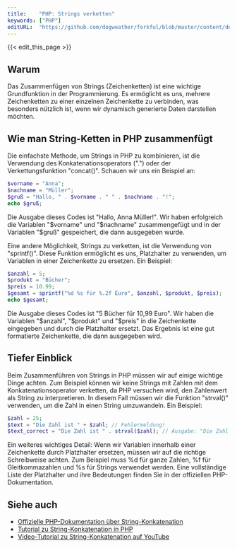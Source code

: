 ```yaml
---
title:    "PHP: Strings verketten"
keywords: ["PHP"]
editURL:  "https://github.com/dogweather/forkful/blob/master/content/de/php/concatenating-strings.md"
---
```


{{< edit_this_page >}}

## Warum

Das Zusammenfügen von Strings (Zeichenketten) ist eine wichtige Grundfunktion in der Programmierung. Es ermöglicht es uns, mehrere Zeichenketten zu einer einzelnen Zeichenkette zu verbinden, was besonders nützlich ist, wenn wir dynamisch generierte Daten darstellen möchten.

## Wie man String-Ketten in PHP zusammenfügt

Die einfachste Methode, um Strings in PHP zu kombinieren, ist die Verwendung des Konkatenationsoperators (".") oder der Verkettungsfunktion "concat()". Schauen wir uns ein Beispiel an:

```PHP
$vorname = "Anna";
$nachname = "Müller";
$gruß = "Hallo, " . $vorname . " " . $nachname . "!";
echo $gruß;
```

Die Ausgabe dieses Codes ist "Hallo, Anna Müller!". Wir haben erfolgreich die Variablen "$vorname" und "$nachname" zusammengefügt und in der Variablen "$gruß" gespeichert, die dann ausgegeben wurde.

Eine andere Möglichkeit, Strings zu verketten, ist die Verwendung von "sprintf()". Diese Funktion ermöglicht es uns, Platzhalter zu verwenden, um Variablen in einer Zeichenkette zu ersetzen. Ein Beispiel:

```PHP
$anzahl = 5;
$produkt = "Bücher";
$preis = 10.99;
$gesamt = sprintf("%d %s für %.2f Euro", $anzahl, $produkt, $preis);
echo $gesamt;
```

Die Ausgabe dieses Codes ist "5 Bücher für 10,99 Euro". Wir haben die Variablen "$anzahl", "$produkt" und "$preis" in die Zeichenkette eingegeben und durch die Platzhalter ersetzt. Das Ergebnis ist eine gut formatierte Zeichenkette, die dann ausgegeben wird.

## Tiefer Einblick

Beim Zusammenführen von Strings in PHP müssen wir auf einige wichtige Dinge achten. Zum Beispiel können wir keine Strings mit Zahlen mit dem Konkatenationsoperator verketten, da PHP versuchen wird, den Zahlenwert als String zu interpretieren. In diesem Fall müssen wir die Funktion "strval()" verwenden, um die Zahl in einen String umzuwandeln. Ein Beispiel:

```PHP
$zahl = 25;
$text = "Die Zahl ist " + $zahl; // Fehlermeldung!
$text_correct = "Die Zahl ist " . strval($zahl); // Ausgabe: "Die Zahl ist 25"
```

Ein weiteres wichtiges Detail: Wenn wir Variablen innerhalb einer Zeichenkette durch Platzhalter ersetzen, müssen wir auf die richtige Schreibweise achten. Zum Beispiel muss %d für ganze Zahlen, %f für Gleitkommazahlen und %s für Strings verwendet werden. Eine vollständige Liste der Platzhalter und ihre Bedeutungen finden Sie in der offiziellen PHP-Dokumentation.

## Siehe auch

- [Offizielle PHP-Dokumentation über String-Konkatenation](https://www.php.net/manual/en/language.operators.string.php)
- [Tutorial zu String-Konkatenation in PHP](https://www.w3schools.com/php/php_string_concat.asp)
- [Video-Tutorial zu String-Konkatenation auf YouTube](https://www.youtube.com/watch?v=6it1x327rKU)